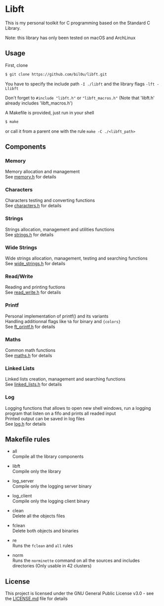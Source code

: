 # Libft

This is my personal toolkit for C programming based on the Standard C Library.  

Note: this library has only been tested on macOS and ArchLinux  

## Usage

First, clone
```sh
$ git clone https://github.com/bil0u/libft.git
```

You have to specify the include path `-I ./libft` and the library flags `-lft -Llibft`  

Don't forget to `#include "libft.h"` or `"libft_macros.h"`
(Note that 'libft.h' already includes 'libft_macros.h')  

A Makefile is provided, just run in your shell
```sh
$ make
```
or call it from a parent one with the rule `make -C ./<libft_path>`

## Components

### Memory
Memory allocation and management  
See [memory.h](memory/includes/memory.h) for details  

### Characters
Characters testing and converting functions  
See [characters.h](characters/includes/characters.h) for details  

### Strings
Strings allocation, management and utilities functions  
See [strings.h](strings/includes/strings.h) for details  

### Wide Strings
Wide strings allocation, management, testing and searching functions  
See [wide_strings.h](wide_strings/includes/wide_strings.h) for details  

### Read/Write
Reading and printing fuctions  
See [read_write.h](read_write/includes/read_write.h) for details  

### Printf
Personal implementation of printf() and its variants  
Handling additionnal flags like `%b` for binary and `{colors}`  
See [ft_printf.h](ft_printf/includes/ft_printf.h) for details  

### Maths
Common math functions  
See [maths.h](maths/includes/maths.h) for details  

### Linked Lists
Linked lists creation, management and searching functions  
See [linked_lists.h](linked_lists/includes/linked_lists.h) for details  

### Log
Logging functions that allows to open new shell windows, run a logging program that listen on a fifo and prints all readed input  
Printed output can be saved in log files  
See [log.h](log/includes/log.h) for details  

## Makefile rules

* all  
   Compile all the library components  
   
* libft  
   Compile only the library  
   
* log_server  
   Compile only the logging server binary  
   
* log_client  
   Compile only the logging client binary  
   
* clean  
   Delete all the objects files  
   
* fclean  
   Delete both objects and binaries  
   
* re  
   Runs the `fclean` and `all` rules  
   
* norm  
   Runs the `norminette` command on all the sources and includes directories (Only usable in 42 clusters)  
   
## License

This project is licensed under the GNU General Public License v3.0 - see the [LICENSE.md](LICENSE.md) file for details
